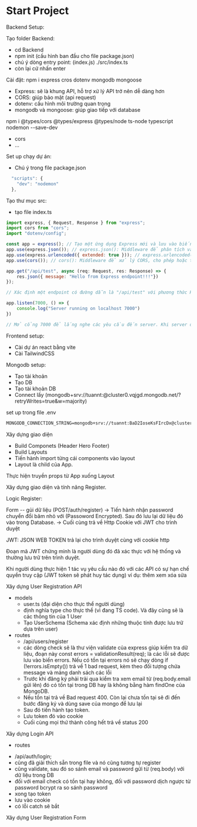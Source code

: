# Start Project
Backend Setup:

Tạo folder Backend:
+ cd Backend
+ npm init (cấu hình ban đầu cho file package.json)
+ chú ý dòng entry point: (index.js) ./src/index.ts
+ còn lại cứ nhấn enter

Cài đặt: npm i express cros dotenv mongodb mongoose
- Express: sẽ là khung API, hỗ trợ xử lý API trở nên dễ dàng hơn
- CORS: giúp bảo mật (api request)
- dotenv: cấu hình môi trường quan trọng 
- mongodb và mongoose: giúp giao tiếp với database

npm i @types/cors @types/express @types/node ts-node typescript nodemon --save-dev
- cors
- ...

Set up chạy dự án:
- Chú ý trong file package.json
```js
  "scripts": {
    "dev": "nodemon"
  },
```
Tạo thư mục src:
- tạo file index.ts

```js
import express, { Request, Response } from "express";
import cors from "cors";
import "dotenv/config";

const app = express(); // Tạo một ứng dụng Express mới và lưu vào biến app.
app.use(express.json()); // express.json(): Middleware để phân tích và chuyển đổi dữ liệu JSON trong các yêu cầu.
app.use(express.urlencoded({ extended: true })); // express.urlencoded({ extended: true }): Middleware để phân tích dữ liệu định dạng application/x-www-form-urlencoded.
app.use(cors()); // cors(): Middleware để xử lý CORS, cho phép hoặc từ chối các yêu cầu từ các nguồn khác nhau.

app.get("/api/test", async (req: Request, res: Response) => {
    res.json({ message: "Hello from Express endpoint!!!"})
});

// Xác định một endpoint có đường dẫn là "/api/test" với phương thức HTTP GET. Khi có yêu cầu đến địa chỉ này, hàm callback sẽ được gọi, và nó trả về một JSON chứa thông điệp "Hello from Express endpoint!!!".

app.listen(7000, () => {
    console.log("Server running on localhost 7000")
})

// Mở cổng 7000 để lắng nghe các yêu cầu đến server. Khi server đã sẵn sàng, một thông điệp được in ra console để thông báo rằng server đang chạy trên localhost cổng 7000.
```

Frontend setup:
- Cài dự án react bằng vite
- Cài TailwindCSS


Mongodb setup:
- Tạo tài khoản
- Tạo DB
- Tạo tài khoản DB
- Connect lấy (mongodb+srv://tuannt:<password>@cluster0.vqjgd.mongodb.net/?retryWrites=true&w=majority)

set up trong file .env
```txt
MONGODB_CONNECTION_STRING=mongodb+srv://tuannt:BaD2IoseKsFIrcDx@cluster0.vqjgd.mongodb.net/?retryWrites=true&w=majority 
```

Xây dựng giao diện
- Build Componets (Header Hero Footer)
- Build Layouts
- Tiến hành import từng cái components vào layout
- Layout là child của App.

Thực hiện truyền props từ App xuống Layout

Xây dựng giao diện và tính năng Register.

Logic Register:

Form -- gủi dữ liệu (POST/auth/register) -> Tiến hành nhận password chuyển đổi bâm nhỏ với (Passoword Encrypted). Sau đó lưu lại dữ liệu đó vào trong Database. -> Cuối cùng trả về Http Cookie với JWT cho trình duyệt

JWT: JSON WEB TOKEN trả lại cho trình duyệt cùng với cookie http

Đoạn mã JWT chứng minh là người dùng đó đã xác thực với hệ thống và thường lưu trữ trên trình duyệt.

Khi người dùng thực hiện 1 tác vụ yêu cầu nào đó với các API có sự hạn chế quyền truy cập (JWT token sẽ phát huy tác dụng) ví dụ: thêm xem xóa sửa

Xây dựng User Registration API
- models
  + user.ts (đại diện cho thực thể người dùng)
  + định nghĩa type cho thực thể (vì đang TS code). Và đây cũng sẽ là các thông tin của 1 User
  + Tạo UserSchema (Schema xác định những thuộc tính được lưu trữ dựa trên user)
- routes
  + /api/users/register
  + các dòng check sẽ là thư viện validate của express giúp kiểm tra dữ liệu, đoạn này const errors = validationResult(req); là các lỗi sẽ được lưu vào biến errors. Nếu có tồn tại errors nó sẽ chạy dòng if (!errors.isEmpty()) trả về 1 bad request, kèm theo đối tượng chứa message và mảng danh sách các lỗi
  + Trước khi đăng ký phải trải qua kiểm tra xem email từ (req.body.email gửi lên) đó có tồn tại trong DB hay là không bằng hàm findOne của MongoDB.
  + Nếu tồn tại trả về Bad request 400. Còn lại chưa tồn tại sẽ đi đến bước đăng ký và dùng save của mongo để lưu lại
  + Sau đó tiến hành tạo token.
  + Lưu token đó vào cookie
  + Cuối cùng mọi thứ thành công hết trả về status 200

Xây dựng Login API
- routes
 + /api/auth/login;
 + cũng đã giải thích sẵn trong file và nó cũng tương tự register
 + cũng validate, sau đó so sánh email và password gửi từ (req.body) với dữ liệu trong DB
 + đối với email check có tồn tại hay không, đối với password dịch ngược từ password bcrypt ra so sánh password
 + xong tạo token
 + lưu vào cookie
 + có lỗi catch sẽ bắt

Xây dựng User Registration Form




